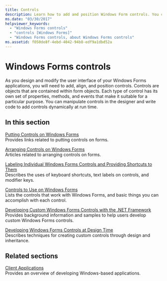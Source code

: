 ```yaml
---
title: Controls
description: Learn how to add and position Windows Form controls. You can also manipulate controls in the designer and write code to add controls dynamically at run time.
ms.date: "03/30/2017"
helpviewer_keywords:
  - "Windows Forms controls"
  - "controls [Windows Forms]"
  - "Windows Forms controls, about Windows Forms controls"
ms.assetid: f050de8f-4ebd-4042-94b8-edf9a1dbd52a
---
```

# Windows Forms controls

As you design and modify the user interface of your Windows Forms applications, you will need to add, align, and position controls. Controls are objects that are contained within form objects. Each type of control has its own set of properties, methods, and events that make it suitable for a particular purpose. You can manipulate controls in the designer and write code to add controls dynamically at run time.

## In this section

[Putting Controls on Windows Forms](putting-controls-on-windows-forms.md)\
Provides links related to putting controls on forms.

[Arranging Controls on Windows Forms](how-to-align-multiple-controls-on-windows-forms.md)\
Articles related to arranging controls on forms.

[Labeling Individual Windows Forms Controls and Providing Shortcuts to Them](labeling-individual-windows-forms-controls-and-providing-shortcuts-to-them.md)\
Describes the uses of keyboard shortcuts, text labels on controls, and modifier keys.

[Controls to Use on Windows Forms](controls-to-use-on-windows-forms.md)\
Lists the controls that work with Windows Forms, and basic things you can accomplish with each control.

[Developing Custom Windows Forms Controls with the .NET Framework](developing-custom-windows-forms-controls.md)\
Provides background information and samples to help users develop custom Windows Forms controls.

[Developing Windows Forms Controls at Design Time](developing-windows-forms-controls-at-design-time.md)\
Describes techniques for creating custom controls through design and inheritance.

## Related sections

[Client Applications](https://docs.microsoft.com/dotnet/framework/develop-client-apps)\
Provides an overview of developing Windows-based applications.
